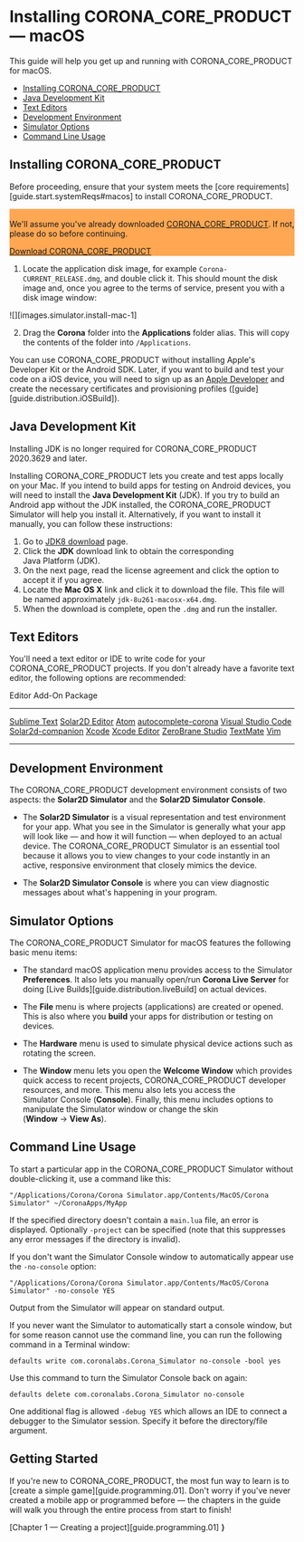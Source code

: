 # Installing CORONA_CORE_PRODUCT &mdash; macOS

This guide will help you get up and running with CORONA_CORE_PRODUCT for macOS.

<div class="guides-toc">

* [Installing CORONA_CORE_PRODUCT](#install)
* [Java Development Kit](#jdk)
* [Text Editors](#editor)
* [Development Environment](#environment)
* [Simulator Options](#simoptions)
* [Command Line Usage](#cmdusage)

</div>


<a id="install"></a>

## Installing CORONA_CORE_PRODUCT

<div class="docs-tip-outer docs-tip-color-alert" style="width: 100%;">
<div class="docs-tip-inner-left">
<div class="fa fa-exclamation-circle" style="font-size: 35px;"></div>
</div>
<div class="docs-tip-inner-right">

Before proceeding, ensure that your system meets the [core requirements][guide.start.systemReqs#macos] to install CORONA_CORE_PRODUCT.

</div>
</div>

<div class="docs-tip-outer" style="background-color: #ffa752; width: 100%;">
<div class="docs-tip-inner-left">
<div class="fa fa-check-square" style="font-size: 34px; padding-left: 1px; padding-top: 4px;"></div>
</div>
<div class="docs-tip-inner-right">

We'll assume you've already downloaded [CORONA_CORE_PRODUCT](REVISION_URL). If not, please do so before continuing.

<a href="https://github.com/coronalabs/corona/releases" target="_blank" class="cta-button">Download CORONA_CORE_PRODUCT</a>

</div>
</div>

1. Locate the application disk image, for example <nobr>`Corona-CURRENT_RELEASE.dmg`</nobr>, and double click it. This should mount the disk image and, once you agree to the terms of service, present you with a disk image window:

<div class="code-indent" style="max-width: 619px;">

![][images.simulator.install-mac-1]

</div>

2. Drag the __Corona__ folder into the __Applications__ folder alias. This will copy the contents of the folder into `/Applications`.

<div class="docs-tip-outer">
<div class="docs-tip-inner-left">
<div class="fa fa-cog"></div>
</div>
<div class="docs-tip-inner-right">

You can use CORONA_CORE_PRODUCT without installing Apple's Developer Kit or the Android&nbsp;SDK. Later, if you want to build and test your code on a iOS device, you will need to sign up as an [Apple&nbsp;Developer](https://developer.apple.com/devcenter/ios/) and create the necessary certificates and provisioning profiles \([guide][guide.distribution.iOSBuild]\).

</div>
</div>




<a id="jdk"></a>

## Java Development Kit

<div class="docs-tip-outer docs-tip-color-alert" style="width: 100%;">
<div class="docs-tip-inner-left">
<div class="fa fa-exclamation-circle" style="font-size: 35px;"></div>
</div>
<div class="docs-tip-inner-right">

Installing JDK is no longer required for CORONA_CORE_PRODUCT 2020.3629 and later.

</div>
</div>

Installing CORONA_CORE_PRODUCT lets you create and test apps locally on your Mac. If you intend to build apps for testing on Android devices, you will need to install the <nobr>__Java Development Kit__</nobr> (JDK). If you try to build an Android app without the JDK installed, the CORONA_CORE_PRODUCT Simulator will help you install it. Alternatively, if you want to install it manually, you can follow these instructions:

1. Go to [JDK8 download](https://www.oracle.com/java/technologies/javase/javase-jdk8-downloads.html) page.
2. Click the __JDK__ download link to obtain the corresponding <nobr>Java Platform (JDK)</nobr>.
3. On the next page, read the license agreement and click the option to accept it if you agree.
4. Locate the <nobr>__Mac OS X__</nobr> link and click it to download the file. This file will be named approximately <nobr>`jdk-8u261-macosx-x64.dmg`</nobr>.
5. When the download is complete, open the `.dmg` and run the installer.




<!---

<a id="coronaeditor"></a>

## Corona Editor (IDE)

[Corona Editor](http://coronalabs.com/products/editor/) offers developers a very capable and lightweight IDE. Corona Editor streamlines development and includes the following:

* __Debugger__ &mdash; set breakpoints and inspect variables.
* __Snippets__ &mdash; get help with syntax and coding conventions.
* __Code completion__ &mdash; save time for all APIs and constants.
* __Docs__ &mdash; bring up APIs directly from your code.
* __Launch__ &mdash; run the current app in the Corona Simulator from Sublime.

For more information, please see the [Corona Editor](http://coronalabs.com/products/editor/) page.

-->




<a id="editor"></a>

## Text Editors

You'll need a text editor or IDE to write code for your CORONA_CORE_PRODUCT projects. If you don't already have a favorite text editor, the following options are recommended:

<div class="inner-table">

Editor																Add-On Package
------------------------------------------------------------------	---------------------------------------------
[Sublime Text](http://www.sublimetext.com)							[Solar2D Editor](https://github.com/coronalabs/CoronaSDK-SublimeText)
[Atom](https://atom.io)												[autocomplete-corona](https://atom.io/packages/autocomplete-corona)
[Visual Studio Code](https://code.visualstudio.com/)				[Solar2d-companion](https://marketplace.visualstudio.com/items?itemName=M4adan.solar2d-companion)
[Xcode](https://developer.apple.com/xcode/)							[Xcode Editor](https://github.com/jcbnlsn/Xcode-Corona-Editor)
[ZeroBrane Studio](https://studio.zerobrane.com)
[TextMate](http://macromates.com)
[Vim](http://www.vim.org)
------------------------------------------------------------------	---------------------------------------------

</div>




<a id="environment"></a>

## Development Environment

The CORONA_CORE_PRODUCT development environment consists of two aspects: the <nobr>__Solar2D Simulator__</nobr> and the <nobr>__Solar2D Simulator Console__</nobr>.

* The __Solar2D Simulator__ is a visual representation and test environment for your app. What you see in the Simulator is generally what your app will look like&nbsp;— and how it will function&nbsp;— when deployed to an actual device. The CORONA_CORE_PRODUCT Simulator is an essential tool because it allows you to view changes to your code instantly in an active, responsive environment that closely mimics the device.

* The __Solar2D Simulator Console__ is where you can view diagnostic messages about what's happening in your program.




<a id="simoptions"></a>

## Simulator Options

The CORONA_CORE_PRODUCT Simulator for macOS features the following basic menu items:

* The standard macOS application menu provides access to the Simulator __Preferences__. It also lets you manually open/run __Corona&nbsp;Live&nbsp;Server__ for doing [Live Builds][guide.distribution.liveBuild] on actual devices.

* The __File__ menu is where projects (applications) are created or opened. This is also where you __build__ your apps for distribution or testing on devices. 

* The __Hardware__ menu is used to simulate physical device actions such as rotating the screen.

* The __Window__ menu lets you open the __Welcome&nbsp;Window__ which provides quick access to recent projects, CORONA_CORE_PRODUCT developer resources, and more. This menu also lets you access the Simulator&nbsp;Console (__Console__). Finally, this menu includes options to manipulate the Simulator window or change the skin <nobr>(__Window__ &rarr; __View&nbsp;As__)</nobr>.




<!---

## Building Apps

When you want to build your app for distribution or to test on a device, choose __File__&nbsp;&rarr;&nbsp;__Build__ and select the desired build option. The entire process for each OS is outlined in the following guides:

* [Provisioning and Building — iOS][guide.distribution.iOSBuild]
* [Signing and Building — Android][guide.distribution.androidBuild]
* [Creating macOS Desktop Apps][guide.distribution.osxBuild]

-->

<a id = "cmdusage"></a>

## Command Line Usage

To start a particular app in the CORONA_CORE_PRODUCT Simulator without double-clicking it, use a command like this:

```
"/Applications/Corona/Corona Simulator.app/Contents/MacOS/Corona Simulator" ~/CoronaApps/MyApp
```

If the specified directory doesn't contain a `main.lua` file, an error is displayed. Optionally `-project` can be specified (note&nbsp;that this suppresses any error messages if the directory is&nbsp;invalid).

If you don't want the Simulator Console window to automatically appear use the `-no-console` option:

```
"/Applications/Corona/Corona Simulator.app/Contents/MacOS/Corona Simulator" -no-console YES
```

Output from the Simulator will appear on standard output.

If you never want the Simulator to automatically start a console window, but for some reason cannot use the command line, you can run the following command in a Terminal window:

```
defaults write com.coronalabs.Corona_Simulator no-console -bool yes
```

Use this command to turn the Simulator Console back on again:

```
defaults delete com.coronalabs.Corona_Simulator no-console
```

One additional flag is allowed `-debug YES` which allows an IDE to connect a debugger to the Simulator session. Specify it before the directory/file argument.



## Getting Started

If you're new to CORONA_CORE_PRODUCT, the most fun way to learn is to [create a simple game][guide.programming.01]. Don't worry if you've never created a mobile app or programmed before&nbsp;&mdash; the chapters in the guide will walk you through the entire process from start to finish!

<div class="walkthrough-nav">

[Chapter 1 &mdash; Creating a project][guide.programming.01] __&rang;__

</div>
